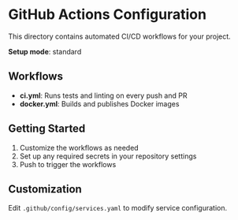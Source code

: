 # GitHub Actions Configuration

This directory contains automated CI/CD workflows for your project.

**Setup mode**: standard

## Workflows

- **ci.yml**: Runs tests and linting on every push and PR
- **docker.yml**: Builds and publishes Docker images

## Getting Started

1. Customize the workflows as needed
2. Set up any required secrets in your repository settings
3. Push to trigger the workflows

## Customization

Edit `.github/config/services.yaml` to modify service configuration.